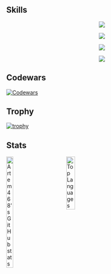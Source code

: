 ## Skills

<p align="center">
  <img src="https://skillicons.dev/icons?i=python,rust,go,kotlin,js,ts,html,css"/>
</p>
<p align="center">
    <img src="https://skillicons.dev/icons?i=django,fastapi,actix,react,nextjs,tailwind"/>
</p>
<p align="center">
    <img src="https://skillicons.dev/icons?i=postgres,mysql,sqlite,redis,mongodb"/>
</p>
<p align="center">
    <img src="https://skillicons.dev/icons?i=docker,nginx,linux,ubuntu,kali,graphql,github,githubactions"/>
</p>

## Codewars

[![Codewars](https://www.codewars.com/users/BALDEZH/badges/large)](https://www.codewars.com/users/BALDEZH)

## Trophy

[![trophy](https://github-profile-trophy.vercel.app/?username=Artem468&theme=onedark)](https://github.com/ryo-ma/github-profile-Artem468)

## Stats

<div style="display: flex; gap: 16px; align-items: flex-start; width: 50%;">

  <div style="display: flex; flex-direction: column; gap: 16px;">
    <a href="https://www.github.com/Artem468" style="width: 50%">
      <img style="width: 50%" src="https://github-readme-stats.vercel.app/api?username=Artem468&show_icons=true&hide=&count_private=true&title_color=ffffff&text_color=ffffff&icon_color=22c55e&bg_color=242938&hide_border=true&show_icons=tru&custom_title=My%20%Stats" alt="Artem468's GitHub stats" />
    </a>
  </div>
<div>
  <a href="https://github.com/Artem468" style="width: 50%">
    <img style="width: 50%" src="https://github-readme-stats.vercel.app/api/top-langs/?username=Artem468&langs_count=10&title_color=ffffff&text_color=ffffff&icon_color=22c55e&bg_color=242938&hide_border=true&locale=en&custom_title=Top%20%Languages" alt="Top Languages" />
  </a>
</div>
</div>
